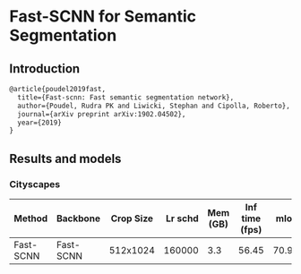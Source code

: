 # Fast-SCNN for Semantic Segmentation

## Introduction

<!-- [ALGORITHM] -->

```latex
@article{poudel2019fast,
  title={Fast-scnn: Fast semantic segmentation network},
  author={Poudel, Rudra PK and Liwicki, Stephan and Cipolla, Roberto},
  journal={arXiv preprint arXiv:1902.04502},
  year={2019}
}
```

## Results and models

### Cityscapes

| Method    | Backbone  | Crop Size | Lr schd | Mem (GB) | Inf time (fps) |  mIoU | mIoU(ms+flip) | config                                                                                  | download                                                                                                                                                                                                                                                       |
| --------- | --------- | --------- | ------: | -------- | -------------- | ----: | ------------- | --------------------------------------------------------------------------------------- | -------------------------------------------------------------------------------------------------------------------------------------------------------------------------------------------------------------------------------------------------------------- |
| Fast-SCNN | Fast-SCNN | 512x1024  | 160000 | 3.3 | 56.45 | 70.96 | 72.65 | [config](https://github.com/open-mmlab/mmsegmentation/blob/master/configs/fastscnn/fast_scnn_lr0.12_8x4_160k_cityscapes.py) | [model](https://download.openmmlab.com/mmsegmentation/v0.5/fast_scnn/fast_scnn_8x4_160k_lr0.12_cityscapes-0cec9937.pth) &#124; [log](https://download.openmmlab.com/mmsegmentation/v0.5/fast_scnn/fast_scnn_8x4_160k_lr0.12_cityscapes-20210630_164853.log.json) |
